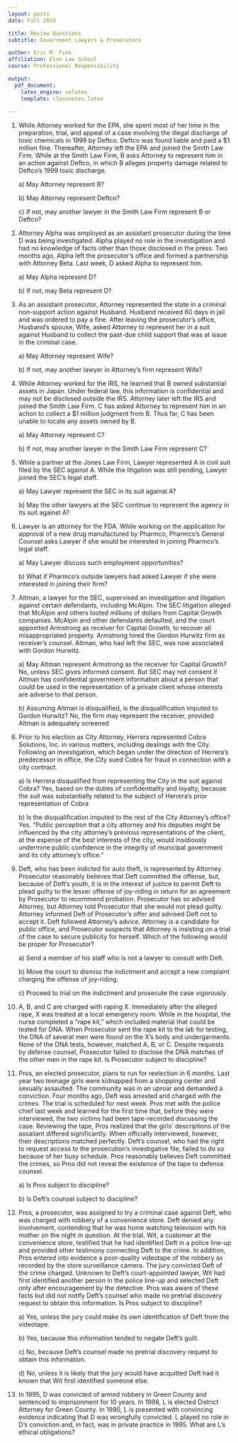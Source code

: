 ```yaml
---
layout: posts
date: Fall 2019

title: Review Questions
subtitle: Government Lawyers & Prosecutors

author: Eric M. Fink
affiliation: Elon Law School 
course: Professional Responsibility

output: 
  pdf_document:
    latex_engine: xelatex
    template: classnotes.latex
    
---
```


1. While Attorney worked for the EPA, she spent most of her time in the preparation, trial, and appeal of a case involving the illegal discharge of toxic chemicals in 1999 by Deftco. Deftco was found liable and paid a $1 million fine. Thereafter, Attorney left the EPA and joined the Smith Law Firm. While at the Smith Law Firm, B asks Attorney to represent him in an action against Deftco, in which B alleges property damage related to Deftco’s 1999 toxic discharge. 
    
    a) May Attorney represent B?
    
    b) May Attorney represent Deftco?
    
    c) If not, may another lawyer in the Smith Law Firm represent B or Deftco? 

2. Attorney Alpha was employed as an assistant prosecutor during the time D was being investigated. Alpha played no role in the investigation and had no knowledge of facts other than those disclosed in the press. Two months ago, Alpha left the prosecutor’s office and formed a partnership with Attorney Beta. Last week, D asked Alpha to represent him.
    
    a) May Alpha represent D?
    
    b) If not, may Beta represent D?

3. As an assistant prosecutor, Attorney represented the state in a criminal non-support action against Husband. Husband received 60 days in jail and was ordered to pay a fine. After leaving the prosecutor’s office, Husband’s spouse, Wife, asked Attorney to represent her in a suit against Husband to collect the past-due child support that was at issue in the criminal case.
    
    a) May Attorney represent Wife?
    
    b) If not, may another lawyer in Attorney’s firm represent Wife?

4. While Attorney worked for the IRS, he learned that B owned substantial assets in Japan. Under federal law, this information is confidential and may not be disclosed outside the IRS. Attorney later left the IRS and joined the Smith Law Firm. C has asked Attorney to represent him in an action to collect a $1 million judgment from B. Thus far, C has been unable to locate any assets owned by B. 
    
    a) May Attorney represent C?
    
    b) If not, may another lawyer in the Smith Law Firm represent C?

5. While a partner at the Jones Law Firm, Lawyer represented A in civil suit filed by the SEC against A. While the litigation was still pending, Lawyer joined the SEC’s legal staff. 
    
    a) May Lawyer represent the SEC in its suit against A?
    
    b) May the other lawyers at the SEC continue to represent the agency in its suit against A?

6. Lawyer is an attorney for the FDA. While working on the application for approval of a new drug manufactured by Pharmco, Pharmco’s General Counsel asks Lawyer if she would be interested in joining Pharmco’s legal staff. 
    
    a) May Lawyer discuss such employment opportunities?
    
    b) What if Pharmco’s outside lawyers had asked Lawyer if she were interested in joining their firm?

7. Altman, a lawyer for the SEC, supervised an investigation and litigation against certain defendants, including McAlpin. The SEC litigation alleged that McAlpin and others looted millions of dollars from Capital Growth companies. McAlpin and other defendants defaulted, and the court appointed Armstrong as receiver for Capital Growth, to recover all misappropriated property. Armstrong hired the Gordon Hurwitz firm as receiver’s counsel. Altman, who had left the SEC, was now associated with Gordon Hurwitz. 
    
    a) May Altman represent Armstrong as the receiver for Capital Growth? No, unless SEC gives informed consent. But SEC may not consent if Altman has confidential government information about a person that could be used in the representation of a private client whose interests are adverse to that person. 
    
    b) Assuming Altman is disqualified, is the disqualification imputed to Gordon Hurwitz? No, the firm may represent the receiver, provided Altman is adequately screened

8. Prior to his election as City Attorney, Herrera represented Cobra Solutions, Inc. in various matters, including dealings with the City. Following an investigation, which began under the direction of Herrera’s predecessor in office, the City sued Cobra for fraud in connection with a city contract. 
    
    a) Is Herrera disqualified from representing the City in the suit against Cobra? Yes, based on the duties of confidentiality and loyalty, because the suit was substantially related to the subject of Herrera’s prior representation of Cobra
    
    b) Is the disqualification imputed to the rest of the City Attorney’s office? Yes. “Public perception that a city attorney and his deputies might be influenced by the city attorney’s previous representations of the client, at the expense of the best interests of the city, would insidiously undermine public confidence in the integrity of municipal government and its city attorney’s office.”

9. Deft, who has been indicted for auto theft, is represented by Attorney. Prosecutor reasonably believes that Deft committed the offense, but, because of Deft’s youth, it is in the interest of justice to permit Deft to plead guilty to the lesser offense of joy-riding in return for an agreement by Prosecutor to recommend probation. Prosecutor has so advised Attorney, but Attorney told Prosecutor that she would not plead guilty. Attorney informed Deft of Prosecutor’s offer and advised Deft not to accept it. Deft followed Attorney’s advice. Attorney is a candidate for public office, and Prosecutor suspects that Attorney is insisting on a trial of the case to secure publicity for herself. Which of the following would be proper for Prosecutor?
    
    a) Send a member of his staff who is not a lawyer to consult with Deft.
    
    b) Move the court to dismiss the indictment and accept a new complaint charging the offense of joy-riding.
    
    c) Proceed to trial on the indictment and prosecute the case vigorously.

10. A, B, and C are charged with raping X. Immediately after the alleged rape, X was treated at a local emergency room. While in the hospital, the nurse completed a “rape kit,” which included material that could be tested for DNA. When Prosecutor sent the rape kit to the lab for testing, the DNA of several men were found on the X’s body and undergarments. None of the DNA tests, however, matched A, B, or C. Despite requests by defense counsel, Prosecutor failed to disclose the DNA matches of the other men in the rape kit. Is Prosecutor subject to discipline?

11. Pros, an elected prosecutor, plans to run for reelection in 6 months. Last year two teenage girls were kidnapped from a shopping center and sexually assaulted. The community was in an uproar and demanded a conviction. Four months ago, Deft was arrested and charged with the crimes. The trial is scheduled for next week. Pros met with the police chief last week and learned for the first time that, before they were interviewed, the two victims had been tape-recorded discussing the case. Reviewing the tape, Pros realized that the girls’ descriptions of the assailant differed significantly. When officially interviewed, however, their descriptions matched perfectly. Deft’s counsel, who had the right to request access to the prosecution’s investigative file, failed to do so because of her busy schedule. Pros reasonably believes Deft committed the crimes, so Pros did not reveal the existence of the tape to defense counsel. 
    
    a) Is Pros subject to discipline?
    
    b) Is Deft’s counsel subject to discipline?

12. Pros, a prosecutor, was assigned to try a criminal case against Deft, who was charged with robbery of a convenience store. Deft denied any involvement, contending that he was home watching television with his mother on the night in question. At the trial, Wit, a customer at the convenience store, testified that he had identified Deft in a police line-up and provided other testimony connecting Deft to the crime. In addition, Pros entered into evidence a poor-quality videotape of the robbery as recorded by the store surveillance camera. The jury convicted Deft of the crime charged. Unknown to Deft’s court-appointed lawyer, Wit had first identified another person in the police line-up and selected Deft only after encouragement by the detective. Pros was aware of these facts but did not notify Deft’s counsel who made no pretrial discovery request to obtain this information. Is Pros subject to discipline?
    
    a) Yes, unless the jury could make its own identification of Deft from the videotape.
    
    b) Yes, because this information tended to negate Deft’s guilt.
    
    c) No, because Deft’s counsel made no pretrial discovery request to obtain this information.
    
    d) No, unless it is likely that the jury would have acquitted Deft had it known that Wit first identified someone else.

13. In 1995, D was convicted of armed robbery in Green County and sentenced to imprisonment for 10 years. In 1998, L is elected District Attorney for Green County. In 1990, L is presented with convincing evidence indicating that D was wrongfully convicted. L played no role in D’s conviction and, in fact, was in private practice in 1995. What are L’s ethical obligations?
